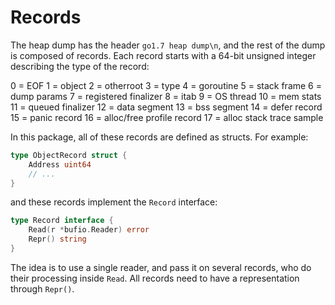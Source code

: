 # Records

The heap dump has the header `go1.7 heap dump\n`, and the rest of the dump is composed of records. Each record starts with a 64-bit unsigned integer describing the type of the record:

0 = EOF
1 = object
2 = otherroot
3 = type
4 = goroutine
5 = stack frame
6 = dump params
7 = registered finalizer
8 = itab
9 = OS thread
10 = mem stats
11 = queued finalizer
12 = data segment
13 = bss segment
14 = defer record
15 = panic record
16 = alloc/free profile record
17 = alloc stack trace sample

In this package, all of these records are defined as structs. For example:

```go
type ObjectRecord struct {
    Address uint64
    // ...
}
```

and these records implement the `Record` interface:

```go
type Record interface {
	Read(r *bufio.Reader) error
	Repr() string
}
```

The idea is to use a single reader, and pass it on several records, who do their processing inside `Read`. All records need to have a representation through `Repr()`.
